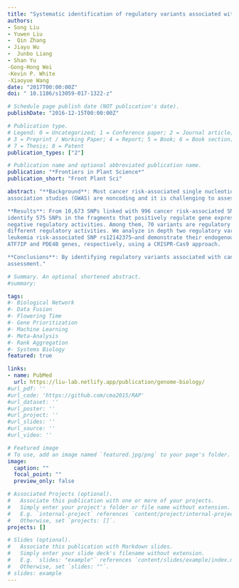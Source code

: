 ```yaml
---
title: "Systematic identification of regulatory variants associated with cancer risk"
authors:
- Song Liu
- Yuwen Liu
-  Qin Zhang
- Jiayu Wu
-  Junbo Liang
- Shan Yu
-Gong-Hong Wei
-Kevin P. White
-Xiaoyue Wang
date: "2017T00:00:00Z"
doi: " 10.1186/s13059-017-1322-z"

# Schedule page publish date (NOT publication's date).
publishDate: "2016-12-15T00:00:00Z"

# Publication type.
# Legend: 0 = Uncategorized; 1 = Conference paper; 2 = Journal article;
# 3 = Preprint / Working Paper; 4 = Report; 5 = Book; 6 = Book section;
# 7 = Thesis; 8 = Patent
publication_types: ["2"]

# Publication name and optional abbreviated publication name.
publication: "*Frontiers in Plant Science*"
publication_short: "Front Plant Sci"

abstract: "**Background**: Most cancer risk-associated single nucleotide polymorphisms (SNPs) identified by genome-wide
association studies (GWAS) are noncoding and it is challenging to assess their functional impacts. To systematically identify the SNPs that affect gene expression by modulating activities of distal regulatory elements, we adapt the self-transcribing active regulatory region sequencing (STARR-seq) strategy, a high-throughput technique to functionally quantify enhancer activities.

**Results**: From 10,673 SNPs linked with 996 cancer risk-associated SNPs identified in previous GWAS studies, we
identify 575 SNPs in the fragments that positively regulate gene expression, and 758 SNPs in the fragments with
negative regulatory activities. Among them, 70 variants are regulatory variants for which the two alleles confer
different regulatory activities. We analyze in depth two regulatory variants—breast cancer risk SNP rs11055880 and
leukemia risk-associated SNP rs12142375—and demonstrate their endogenous regulatory activities on expression of
ATF7IP and PDE4B genes, respectively, using a CRISPR-Cas9 approach.

**Conclusions**: By identifying regulatory variants associated with cancer susceptibility and studying their molecular functions, we hope to help the interpretation of GWAS results and provide improved information for cancer risk
assessment."

# Summary. An optional shortened abstract.
#summary: 

tags:
#- Biological Network
#- Data Fusion
#- Flowering Time
#- Gene Prioritization
#- Machine Learning
#- Meta-Analysis
#- Rank Aggregation
#- Systems Biology
featured: true

links:
- name: PubMed
  url: https://liu-lab.netlify.app/publication/genome-biology/
#url_pdf: ''
#url_code: 'https://github.com/cma2015/RAP'
#url_dataset: ''
#url_poster: ''
#url_project: ''
#url_slides: ''
#url_source: ''
#url_video: ''

# Featured image
# To use, add an image named `featured.jpg/png` to your page's folder. 
image:
  caption: ""
  focal_point: ""
  preview_only: false

# Associated Projects (optional).
#   Associate this publication with one or more of your projects.
#   Simply enter your project's folder or file name without extension.
#   E.g. `internal-project` references `content/project/internal-project/index.md`.
#   Otherwise, set `projects: []`.
projects: []

# Slides (optional).
#   Associate this publication with Markdown slides.
#   Simply enter your slide deck's filename without extension.
#   E.g. `slides: "example"` references `content/slides/example/index.md`.
#   Otherwise, set `slides: ""`.
# slides: example
---
```


